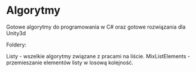 # Algorytmy
Gotowe algorytmy do programowania w C# oraz gotowe rozwiązania dla Unity3d

Foldery:

Listy - wszelkie algorytmy związane z pracami na liście. 
        MixListElements - przemieszanie elementów listy w losową kolejność.
